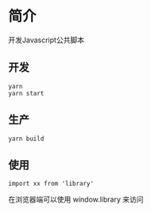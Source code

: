 # 简介

开发Javascript公共脚本

## 开发

```
yarn
yarn start
```

## 生产

```
yarn build
```

## 使用

```
import xx from 'library'
```

在浏览器端可以使用 window.library 来访问